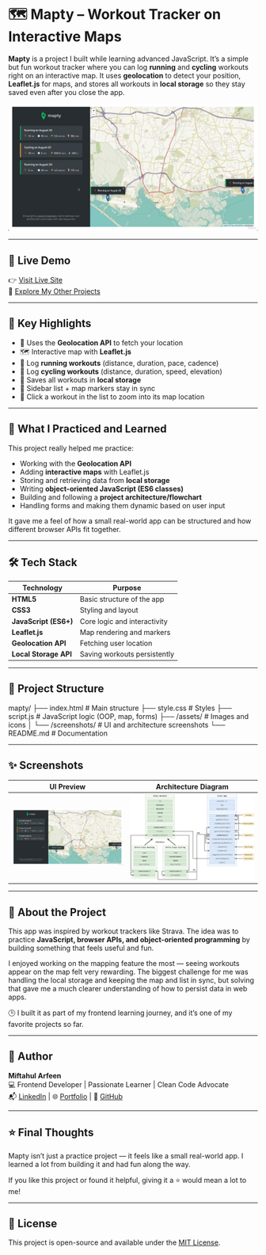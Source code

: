 # 🗺️ Mapty – Workout Tracker on Interactive Maps

**Mapty** is a project I built while learning advanced JavaScript. It’s a simple but fun workout tracker where you can log **running** and **cycling** workouts right on an interactive map. It uses **geolocation** to detect your position, **Leaflet.js** for maps, and stores all workouts in **local storage** so they stay saved even after you close the app.

![Mapty UI Screenshot](./screenshot.png)

---

## 🔗 Live Demo

👉 [Visit Live Site](https://miftahulxarfeen.github.io/Mapty-Project/)  
📁 [Explore My Other Projects](https://github.com/miftahulxarfeen)

---

## 🚀 Key Highlights

- 📍 Uses the **Geolocation API** to fetch your location  
- 🗺️ Interactive map with **Leaflet.js**  
- 🏃 Log **running workouts** (distance, duration, pace, cadence)  
- 🚴 Log **cycling workouts** (distance, duration, speed, elevation)  
- 💾 Saves all workouts in **local storage**  
- 🔄 Sidebar list + map markers stay in sync  
- 🎯 Click a workout in the list to zoom into its map location  

---

## 🧠 What I Practiced and Learned

This project really helped me practice:  

- Working with the **Geolocation API**  
- Adding **interactive maps** with Leaflet.js  
- Storing and retrieving data from **local storage**  
- Writing **object-oriented JavaScript (ES6 classes)**  
- Building and following a **project architecture/flowchart**  
- Handling forms and making them dynamic based on user input  

It gave me a feel of how a small real-world app can be structured and how different browser APIs fit together.

---

## 🛠️ Tech Stack

| Technology | Purpose |
|------------|---------|
| **HTML5** | Basic structure of the app |
| **CSS3**  | Styling and layout |
| **JavaScript (ES6+)** | Core logic and interactivity |
| **Leaflet.js** | Map rendering and markers |
| **Geolocation API** | Fetching user location |
| **Local Storage API** | Saving workouts persistently |

---

## 📁 Project Structure

mapty/
├── index.html # Main structure
├── style.css # Styles
├── script.js # JavaScript logic (OOP, map, forms)
├── /assets/ # Images and icons
│ └── /screenshots/ # UI and architecture screenshots
└── README.md # Documentation


---

## ✨ Screenshots

| UI Preview | Architecture Diagram |
|------------|-----------------------|
| ![UI](./screenshot.png) | ![Architecture](./Mapty-architecture-final.png) |

---

## 🙋 About the Project

This app was inspired by workout trackers like Strava. The idea was to practice **JavaScript, browser APIs, and object-oriented programming** by building something that feels useful and fun.  

I enjoyed working on the mapping feature the most — seeing workouts appear on the map felt very rewarding. The biggest challenge for me was handling the local storage and keeping the map and list in sync, but solving that gave me a much clearer understanding of how to persist data in web apps.  

🕒 I built it as part of my frontend learning journey, and it’s one of my favorite projects so far.

---

## 👤 Author

**Miftahul Arfeen**  
💻 Frontend Developer | Passionate Learner | Clean Code Advocate  
📬 [LinkedIn](https://www.linkedin.com/in/miftahul-arfeen-full-stack-developer/) | 🌐 [Portfolio](https://miftahulxarfeen.github.io/Personal-portfolio/) | 💼 [GitHub](https://github.com/miftahulxarfeen)

---

## ⭐ Final Thoughts

Mapty isn’t just a practice project — it feels like a small real-world app. I learned a lot from building it and had fun along the way.  

If you like this project or found it helpful, giving it a ⭐ would mean a lot to me!  

---

## 📜 License

This project is open-source and available under the [MIT License](LICENSE).

